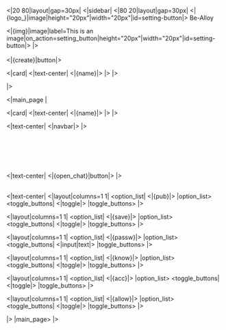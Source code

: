 <|20 80|layout|gap=30px|
<|sidebar|
<|80 20|layout|gap=30px|
<|{logo_}|image|height="20px"|width="20px"|id=setting-button|>   Be-Alloy

<|{img}|image|label=This is an image|on_action=setting_button|height="20px"|width="20px"|id=setting-button|>
|>
<br/><br/>
<|{create}|button|>

<|card|
<|text-center|
<|{name}|>
|>
|> 

|>

<|main_page |

<|card|
<|text-center|
<|{name}|>
|>
|>

<|text-center|
<|navbar|>
|>


<br/><br/><br/><br/><br/>
<|text-center|
<|{open_chat}|button|> 
|><br/><br/>

<|text-center|
<|layout|columns=1 1|
<option_list|
<|{pub}|>
|option_list>
<toggle_buttons|
<|toggle|>
|toggle_buttons>
|>

<|layout|columns=1 1|
<option_list|
<|{save}|>
|option_list>
<toggle_buttons|
<|toggle|>
|toggle_buttons>
|>

<|layout|columns=1 1|
<option_list|
<|{passw}|>
|option_list>
<toggle_buttons|
<|input|text|>
|toggle_buttons>
|>


<|layout|columns=1 1|
<option_list|
<|{know}|>
|option_list>
<toggle_buttons|
<|toggle|>
|toggle_buttons>
|>

<|layout|columns=1 1|
<option_list|
<|{acc}|>
|option_list>
<toggle_buttons|
<|toggle|>
|toggle_buttons>
|>

<|layout|columns=1 1|
<option_list|
<|{allow}|>
|option_list>
<toggle_buttons|
<|toggle|>
|toggle_buttons>
|>


|>
|main_page>
|>

